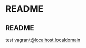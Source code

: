 README
============================================================

README
------------------------------------------------------------

test vagrant@localhost.localdomain
